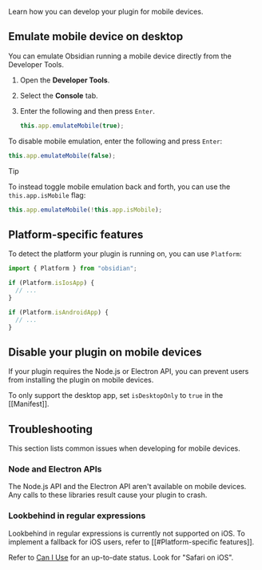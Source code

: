 Learn how you can develop your plugin for mobile devices.

## Emulate mobile device on desktop

You can emulate Obsidian running a mobile device directly from the Developer Tools.

1. Open the **Developer Tools**.
1. Select the **Console** tab.
1. Enter the following and then press `Enter`.

   ```ts
   this.app.emulateMobile(true);
   ```

To disable mobile emulation, enter the following and press `Enter`:

```ts
this.app.emulateMobile(false);
```

> [!tip]
> To instead toggle mobile emulation back and forth, you can use the `this.app.isMobile` flag:
>
> ```ts
> this.app.emulateMobile(!this.app.isMobile);
> ```

## Platform-specific features

To detect the platform your plugin is running on, you can use `Platform`:

```ts
import { Platform } from "obsidian";

if (Platform.isIosApp) {
  // ...
}

if (Platform.isAndroidApp) {
  // ...
}
```

## Disable your plugin on mobile devices

If your plugin requires the Node.js or Electron API, you can prevent users from installing the plugin on mobile devices.

To only support the desktop app, set `isDesktopOnly` to `true` in the [[Manifest]].

## Troubleshooting

This section lists common issues when developing for mobile devices.

### Node and Electron APIs

The Node.js API and the Electron API aren't available on mobile devices. Any calls to these libraries result cause your plugin to crash.

### Lookbehind in regular expressions

Lookbehind in regular expressions is currently not supported on iOS. To implement a fallback for iOS users, refer to [[#Platform-specific features]].

Refer to [Can I Use](https://caniuse.com/js-regexp-lookbehind) for an up-to-date status. Look for "Safari on iOS".
